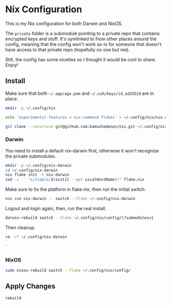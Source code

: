# Nix Configuration

This is my Nix configuration for both Darwin and NixOS.

The `private` folder is a submodule pointing to a private repo that contains encrypted keys and stuff. It's symlinked to from other places around the config, meaning that the config won't work as-is for someone that doesn't have access to that private repo (hopefully no one but me).

Still, the config has some niceties so I thought it would be cool to share. Enjoy!

## Install

Make sure that both `~/.age/age.pem` and `~/.ssh/keys/id_ed25519` are in place.

```sh
mkdir -p ~/.config/nix

echo 'experimental-features = nix-command flakes' > ~/.config/nix/nix.conf

git clone --recursive git@github.com:kamushadenes/nix.git ~/.config/nix/config/
```

### Darwin

You need to install a default nix-darwin first, otherwise it won't recognize the private submodules.

``` sh
mkdir -p ~/.config/nix-darwin
cd ~/.config/nix-darwin
nix flake init -t nix-darwin
sed -i '' "s/simple/$(scutil --get LocalHostName)/" flake.nix
```

Make sure to fix the platform in flake.nix, then run the initial switch.

``` sh
nix run nix-darwin -- switch --flake ~/.config/nix-darwin
```

Logout and login again, then, run the real install.

```sh
darwin-rebuild switch --flake ~/.config/nix/config/\?submodules=1
```

Then cleanup.

``` sh
rm -rf ~/.config/nix-darwin
```

`

### NixOS

```sh
sudo nixos-rebuild switch --flake ~/.config/nix/config/
```

## Apply Changes

```sh
rebuild
```
